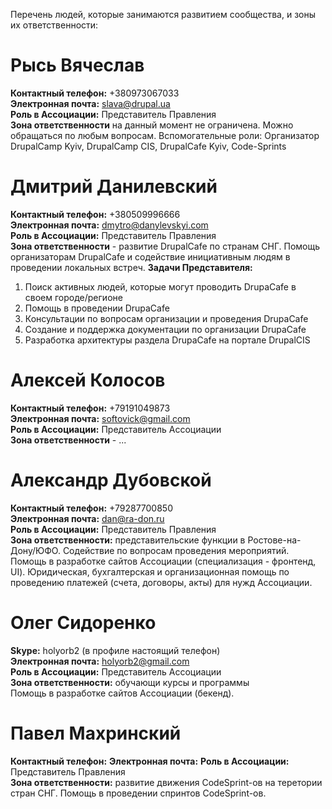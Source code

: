 Перечень людей, которые занимаются развитием сообщества, и зоны их ответственности:

# Рысь Вячеслав
**Контактный телефон:** +380973067033  
**Электронная почта:** slava@drupal.ua  
**Роль в Ассоциации:** Представитель Правления  
**Зона ответственности** на данный момент не ограничена. Можно обращаться по любым вопросам.
  Вспомогательные роли: Организатор DrupalCamp Kyiv, DrupalCamp CIS, DrupalCafe Kyiv, Code-Sprints

# Дмитрий Данилевский
**Контактный телефон:** +380509996666  
**Электронная почта:** dmytro@danylevskyi.com  
**Роль в Ассоциации:** Представитель Правления  
**Зона ответственности** - развитие DrupalCafe по странам СНГ. Помощь организаторам DrupalCafe и содействие инициативным людям в проведении локальных встреч.
**Задачи Представителя:**
1. Поиск активных людей, которые могут проводить DrupaCafe в своем городе/регионе
2. Помощь в проведении DrupaCafe
3. Консультации по вопросам организации и проведения DrupaCafe
4. Создание и поддержка документации по организации DrupaCafe
5. Разработка архитектуры раздела DrupaCafe на портале DrupalCIS


# Алексей Колосов
**Контактный телефон:** +79191049873  
**Электронная почта:** softovick@gmail.com  
**Роль в Ассоциации:** Представитель Ассоциации  
**Зона ответственности** - ...

# Александр Дубовской
**Контактный телефон:** +79287700850  
**Электронная почта:** dan@ra-don.ru  
**Роль в Ассоциации:** Представитель Правления  
**Зона ответственности:** представительские функции в Ростове-на-Дону/ЮФО. Содействие по вопросам проведения мероприятий. 
   Помощь в разработке сайтов Ассоциации (специализация - фронтенд, UI). Юридическая, бухгалтерская и организационная помощь по проведению платежей (счета, договоры, акты) для нужд Ассоциации.

# Олег Сидоренко
**Skype:** holyorb2 (в профиле настоящий телефон)  
**Электронная почта:** holyorb2@gmail.com  
**Роль в Ассоциации:** Представитель Ассоциации  
**Зона ответственности:** обучающи курсы и программы  
   Помощь в разработке сайтов Ассоциации (бекенд).

# Павел Махринский
**Контактный телефон:** 
**Электронная почта:** 
**Роль в Ассоциации:** Представитель Правления  
**Зона ответственности:** развитие движения CodeSprint-ов на теретории стран СНГ. Помощь в проведении спринтов CodeSprint-ов.

